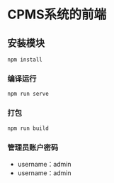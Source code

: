 # CPMS系统的前端

## 安装模块
```
npm install
```

### 编译运行
```
npm run serve
```

### 打包
```
npm run build
```



### 管理员账户密码

- username：admin
- username：admin
